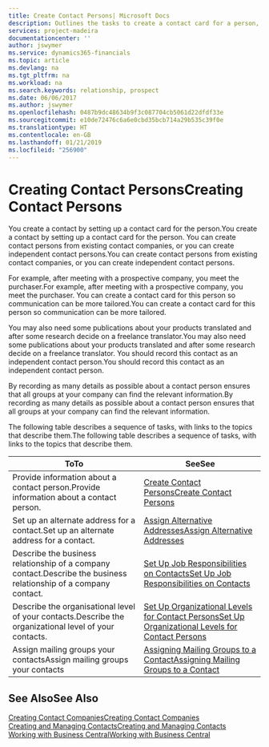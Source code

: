 ```yaml
---
title: Create Contact Persons| Microsoft Docs
description: Outlines the tasks to create a contact card for a person, for example, a prospect or supplier, helping to define the relationship and tailor communication.
services: project-madeira
documentationcenter: ''
author: jswymer
ms.service: dynamics365-financials
ms.topic: article
ms.devlang: na
ms.tgt_pltfrm: na
ms.workload: na
ms.search.keywords: relationship, prospect
ms.date: 06/06/2017
ms.author: jswymer
ms.openlocfilehash: 0487b9dc48634b9f3c087704cb5061d22dfdf33e
ms.sourcegitcommit: e10de72476c6a6e0cbd35bcb714a29b535c39f0e
ms.translationtype: HT
ms.contentlocale: en-GB
ms.lasthandoff: 01/21/2019
ms.locfileid: "256900"
---
```

# <a name="creating-contact-persons"></a><span data-ttu-id="18e3c-103">Creating Contact Persons</span><span class="sxs-lookup"><span data-stu-id="18e3c-103">Creating Contact Persons</span></span>
<span data-ttu-id="18e3c-104">You create a contact by setting up a contact card for the person.</span><span class="sxs-lookup"><span data-stu-id="18e3c-104">You create a contact by setting up a contact card for the person.</span></span> <span data-ttu-id="18e3c-105">You can create contact persons from existing contact companies, or you can create independent contact persons.</span><span class="sxs-lookup"><span data-stu-id="18e3c-105">You can create contact persons from existing contact companies, or you can create independent contact persons.</span></span>

<span data-ttu-id="18e3c-106">For example, after meeting with a prospective company, you meet the purchaser.</span><span class="sxs-lookup"><span data-stu-id="18e3c-106">For example, after meeting with a prospective company, you meet the purchaser.</span></span> <span data-ttu-id="18e3c-107">You can create a contact card for this person so communication can be more tailored.</span><span class="sxs-lookup"><span data-stu-id="18e3c-107">You can create a contact card for this person so communication can be more tailored.</span></span>

<span data-ttu-id="18e3c-108">You may also need some publications about your products translated and after some research decide on a freelance translator.</span><span class="sxs-lookup"><span data-stu-id="18e3c-108">You may also need some publications about your products translated and after some research decide on a freelance translator.</span></span> <span data-ttu-id="18e3c-109">You should record this contact as an independent contact person.</span><span class="sxs-lookup"><span data-stu-id="18e3c-109">You should record this contact as an independent contact person.</span></span>

<span data-ttu-id="18e3c-110">By recording as many details as possible about a contact person ensures that all groups at your company can find the relevant information.</span><span class="sxs-lookup"><span data-stu-id="18e3c-110">By recording as many details as possible about a contact person ensures that all groups at your company can find the relevant information.</span></span>

<span data-ttu-id="18e3c-111">The following table describes a sequence of tasks, with links to the topics that describe them.</span><span class="sxs-lookup"><span data-stu-id="18e3c-111">The following table describes a sequence of tasks, with links to the topics that describe them.</span></span>

| <span data-ttu-id="18e3c-112">To</span><span class="sxs-lookup"><span data-stu-id="18e3c-112">To</span></span> | <span data-ttu-id="18e3c-113">See</span><span class="sxs-lookup"><span data-stu-id="18e3c-113">See</span></span> |
| --- | --- |
| <span data-ttu-id="18e3c-114">Provide information about a contact person.</span><span class="sxs-lookup"><span data-stu-id="18e3c-114">Provide information about a contact person.</span></span> |[<span data-ttu-id="18e3c-115">Create Contact Persons</span><span class="sxs-lookup"><span data-stu-id="18e3c-115">Create Contact Persons</span></span>](marketing-how-create-contact-persons.md) |
| <span data-ttu-id="18e3c-116">Set up an alternate address for a contact.</span><span class="sxs-lookup"><span data-stu-id="18e3c-116">Set up an alternate address for a contact.</span></span> |[<span data-ttu-id="18e3c-117">Assign Alternative Addresses</span><span class="sxs-lookup"><span data-stu-id="18e3c-117">Assign Alternative Addresses</span></span>](marketing-how-assign-alternate-address.md) |
| <span data-ttu-id="18e3c-118">Describe the business relationship of a company contact.</span><span class="sxs-lookup"><span data-stu-id="18e3c-118">Describe the business relationship of a company contact.</span></span> |[<span data-ttu-id="18e3c-119">Set Up Job Responsibilities on Contacts</span><span class="sxs-lookup"><span data-stu-id="18e3c-119">Set Up Job Responsibilities on Contacts</span></span>](marketing-job-responsibilities.md) |
| <span data-ttu-id="18e3c-120">Describe the organisational level of your contacts.</span><span class="sxs-lookup"><span data-stu-id="18e3c-120">Describe the organizational level of your contacts.</span></span> |[<span data-ttu-id="18e3c-121">Set Up Organizational Levels for Contact Persons</span><span class="sxs-lookup"><span data-stu-id="18e3c-121">Set Up Organizational Levels for Contact Persons</span></span>](marketing-organizational-levels.md) |
| <span data-ttu-id="18e3c-122">Assign mailing groups your contacts</span><span class="sxs-lookup"><span data-stu-id="18e3c-122">Assign mailing groups your contacts</span></span> |[<span data-ttu-id="18e3c-123">Assigning Mailing Groups to a Contact</span><span class="sxs-lookup"><span data-stu-id="18e3c-123">Assigning Mailing Groups to a Contact</span></span>](marketing-mailing-groups.md) |

## <a name="see-also"></a><span data-ttu-id="18e3c-124">See Also</span><span class="sxs-lookup"><span data-stu-id="18e3c-124">See Also</span></span>
[<span data-ttu-id="18e3c-125">Creating Contact Companies</span><span class="sxs-lookup"><span data-stu-id="18e3c-125">Creating Contact Companies</span></span>](marketing-create-contact-companies.md)  
[<span data-ttu-id="18e3c-126">Creating and Managing Contacts</span><span class="sxs-lookup"><span data-stu-id="18e3c-126">Creating and Managing Contacts</span></span>]()  
[<span data-ttu-id="18e3c-127">Working with Business Central</span><span class="sxs-lookup"><span data-stu-id="18e3c-127">Working with Business Central</span></span>](ui-work-product.md)
